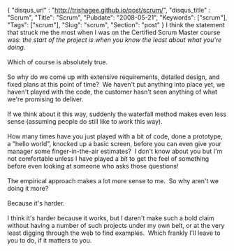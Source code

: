 {
 "disqus_url" : "http://trishagee.github.io/post/scrum/",
 "disqus_title" : "Scrum",
 "Title": "Scrum",
 "Pubdate": "2008-05-21",
 "Keywords": ["scrum"],
 "Tags": ["scrum"],
 "Slug": "scrum",
 "Section": "post"
}
I think the statement that struck me the most when I was on the Certified Scrum Master course was:&nbsp;<em>the start of the project is when you know the least about what you're doing</em>.<br /><br />Which of course is absolutely true.<br /><br />So why do we come up with extensive requirements, detailed design, and fixed plans at this point&nbsp;of time?&nbsp; We haven't put anything into place yet, we haven't played with the code, the customer hasn't seen anything of what we're promising to deliver.<br /><br />If we think about it this way, suddenly the waterfall method makes even less sense (assuming people&nbsp;do still like to work this way).<br /><br />How many times have you just played with a bit of code, done a prototype, a "hello world", knocked up a basic screen, before you can even give your manager some finger-in-the-air estimates?&nbsp; I don't know about you but I'm not comfortable unless I have played a bit to get the feel of something before even looking at someone who asks those questions!<br /><br />The empirical approach makes a lot more sense to me.&nbsp; So why aren't we doing it more?&nbsp;&nbsp;<br /><br />Because it's harder.&nbsp;&nbsp;<br /><br />I think it's harder because it works, but I daren't make such a bold claim without having a number of such projects under my own belt, or at the very least digging through the web to find examples.&nbsp; Which frankly I'll leave to you to do, if it matters to you.
